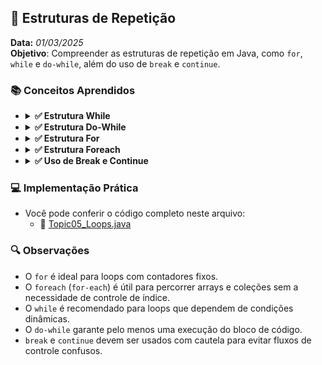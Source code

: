 ## 📌 Estruturas de Repetição
**Data:** _01/03/2025_  
**Objetivo**: Compreender as estruturas de repetição em Java, como `for`, `while` e `do-while`, além do uso de `break` e `continue`.

### 📚 Conceitos Aprendidos

- <details>
    <summary><b> ✅ Estrutura While </b></summary>

  - Utilizado quando o número de iterações não é conhecido de antemão.
  - O loop continua enquanto a condição for verdadeira.

  - Exemplo:
    ```java
    int contador = 0;
    while (contador < 5) {
        System.out.println("Contador: " + contador);
        contador++;
    }
    ```
  </details>

- <details>
    <summary><b> ✅ Estrutura Do-While </b></summary>

  - Semelhante ao `while`, mas garante que o bloco de código seja executado ao menos uma vez.
  - Sintaxe: `do { bloco de código } while (condição);`

  - Exemplo:
    ```java
    int numero = 1;
    do {
        System.out.println("Número: " + numero);
        numero++;
    } while (numero <= 5);
    ```
  </details>

- <details>
    <summary><b> ✅ Estrutura For </b></summary>

  - Utilizado quando o número de iterações é conhecido previamente.
  - Sintaxe básica: `for (inicialização; condição; incremento) { bloco de código }`

  - Exemplo:
    ```java
    for (int i = 0; i < 5; i++) {
        System.out.println("Iteração: " + i);
    }
    ```

  - Exemplo com loop reverso:
    ```java
    for (int i = 5; i >= 1; i--) {
        System.out.println("Contagem regressiva: " + i);
    }
    ```
  </details>

- <details>
    <summary><b> ✅ Estrutura Foreach </b></summary>

  - Usado para percorrer arrays e coleções de maneira simplificada.
  - Sintaxe: `for (TipoVariável nomeVariável : coleção) { bloco de código }`

  - Exemplo:
    ```java
    int[] nums = {1, 2, 3, 4, 5};
    for (int num : nums) {
        System.out.println("Número: " + num);
    }
    ```
  </details>

- <details>
    <summary><b> ✅ Uso de Break e Continue </b></summary>

  - `break`: Interrompe o loop imediatamente.
  - `continue`: Pula a iteração atual e avança para a próxima.

  - Exemplo com `break`:
    ```java
    for (int i = 1; i <= 10; i++) {
        if (i == 5) {
            break; // Sai do loop quando i for 5
        }
        System.out.println("i: " + i);
    }
    ```

  - Exemplo com `continue`:
    ```java
    for (int i = 1; i <= 5; i++) {
        if (i == 3) {
            continue; // Pula a iteração quando i for 3
        }
        System.out.println("i: " + i);
    }
    ```
  </details>

### 💻 Implementação Prática
- Você pode conferir o código completo neste arquivo:
  - 🔄 [Topic05_Loops.java](https://github.com/DevDeividMoura/maratona-java/blob/main/src/com/devdeividmoura/maratonajava/introduction/Topic05_Loops.java)

### 🔍 Observações
- O `for` é ideal para loops com contadores fixos.
- O `foreach` (`for-each`) é útil para percorrer arrays e coleções sem a necessidade de controle de índice.
- O `while` é recomendado para loops que dependem de condições dinâmicas.
- O `do-while` garante pelo menos uma execução do bloco de código.
- `break` e `continue` devem ser usados com cautela para evitar fluxos de controle confusos.

